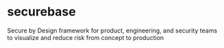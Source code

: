 # securebase
Secure by Design framework for product, engineering, and security teams to visualize and reduce risk from concept to production
